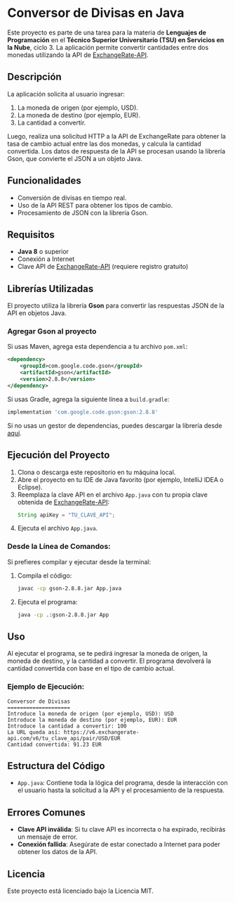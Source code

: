 
# Conversor de Divisas en Java

Este proyecto es parte de una tarea para la materia de **Lenguajes de Programación** en el **Técnico Superior Universitario (TSU) en Servicios en la Nube**, ciclo 3. La aplicación permite convertir cantidades entre dos monedas utilizando la API de [ExchangeRate-API](https://www.exchangerate-api.com/).

## Descripción

La aplicación solicita al usuario ingresar:

1. La moneda de origen (por ejemplo, USD).
2. La moneda de destino (por ejemplo, EUR).
3. La cantidad a convertir.

Luego, realiza una solicitud HTTP a la API de ExchangeRate para obtener la tasa de cambio actual entre las dos monedas, y calcula la cantidad convertida. Los datos de respuesta de la API se procesan usando la librería Gson, que convierte el JSON a un objeto Java.

## Funcionalidades

- Conversión de divisas en tiempo real.
- Uso de la API REST para obtener los tipos de cambio.
- Procesamiento de JSON con la librería Gson.

## Requisitos

- **Java 8** o superior
- Conexión a Internet
- Clave API de [ExchangeRate-API](https://www.exchangerate-api.com/) (requiere registro gratuito)

## Librerías Utilizadas

El proyecto utiliza la librería **Gson** para convertir las respuestas JSON de la API en objetos Java.

### Agregar Gson al proyecto

Si usas Maven, agrega esta dependencia a tu archivo `pom.xml`:
```xml
<dependency>
    <groupId>com.google.code.gson</groupId>
    <artifactId>gson</artifactId>
    <version>2.8.8</version>
</dependency>
```

Si usas Gradle, agrega la siguiente línea a `build.gradle`:
```groovy
implementation 'com.google.code.gson:gson:2.8.8'
```

Si no usas un gestor de dependencias, puedes descargar la librería desde [aquí](https://mvnrepository.com/artifact/com.google.code.gson/gson).

## Ejecución del Proyecto

1. Clona o descarga este repositorio en tu máquina local.
2. Abre el proyecto en tu IDE de Java favorito (por ejemplo, IntelliJ IDEA o Eclipse).
3. Reemplaza la clave API en el archivo `App.java` con tu propia clave obtenida de [ExchangeRate-API](https://www.exchangerate-api.com/):
    ```java
    String apiKey = "TU_CLAVE_API";
    ```
4. Ejecuta el archivo `App.java`.

### Desde la Línea de Comandos:

Si prefieres compilar y ejecutar desde la terminal:

1. Compila el código:
   ```bash
   javac -cp gson-2.8.8.jar App.java
   ```
2. Ejecuta el programa:
   ```bash
   java -cp .:gson-2.8.8.jar App
   ```

## Uso

Al ejecutar el programa, se te pedirá ingresar la moneda de origen, la moneda de destino, y la cantidad a convertir. El programa devolverá la cantidad convertida con base en el tipo de cambio actual.

### Ejemplo de Ejecución:

```
Conversor de Divisas
====================
Introduce la moneda de origen (por ejemplo, USD): USD
Introduce la moneda de destino (por ejemplo, EUR): EUR
Introduce la cantidad a convertir: 100
La URL queda así: https://v6.exchangerate-api.com/v6/tu_clave_api/pair/USD/EUR
Cantidad convertida: 91.23 EUR
```

## Estructura del Código

- `App.java`: Contiene toda la lógica del programa, desde la interacción con el usuario hasta la solicitud a la API y el procesamiento de la respuesta.

## Errores Comunes

- **Clave API inválida**: Si tu clave API es incorrecta o ha expirado, recibirás un mensaje de error.
- **Conexión fallida**: Asegúrate de estar conectado a Internet para poder obtener los datos de la API.

## Licencia

Este proyecto está licenciado bajo la Licencia MIT.
